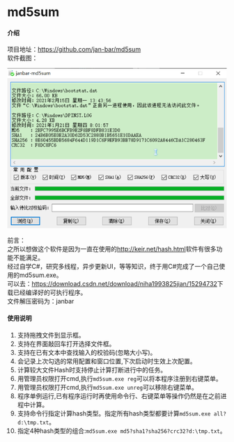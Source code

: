 # md5sum

#### 介绍
项目地址：<https://github.com/jan-bar/md5sum>  
软件截图：

![show001](show001.png)

前言：  
之所以想做这个软件是因为一直在使用的<http://keir.net/hash.html>软件有很多功能不能满足。  
经过自学C#，研究多线程，异步更新UI，等等知识，终于用C#完成了一个自己使用的md5sum.exe。  
可以去：<https://download.csdn.net/download/niha1993825jian/15294732>下载已经编译好的可执行程序。  
文件解压密码为：janbar

#### 使用说明

1.  支持拖拽文件到显示框。
2.  支持在界面敲回车打开选择文件框。
3.  支持在已有文本中查找输入的校验码(忽略大小写)。
4.  会记录上次勾选的常用配置和窗口位置,下次启动时生效上次配置。
5.  计算较大文件Hash时支持停止计算打断进行中的任务。
6.  用管理员权限打开cmd,执行`md5sum.exe reg`可以将本程序注册到右键菜单。
7.  用管理员权限打开cmd,执行`md5sum.exe unreg`可以移除右键菜单。
8.  程序单例运行,已有程序运行时再使用命令行、右键菜单等操作仍然是在之前进程中计算。
9.  支持命令行指定计算hash类型。指定所有hash类型都要计算`md5sum.exe all?d:\tmp.txt`。
10.  指定4种hash类型的组合:`md5sum.exe md5?sha1?sha256?crc32?d:\tmp.txt`。